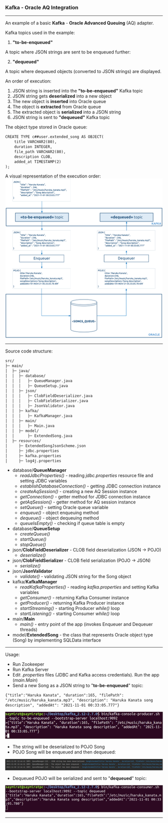 ### Kafka - Oracle AQ Integration
_ _ _
An example of a basic **Kafka** - **Oracle Advanced Queuing** (AQ) adapter. 

Kafka topics used in the example:
1. **"to-be-enqueued"**
 
A topic where JSON strings are sent to be enqueued further:

2. **"dequeued"** 

A topic where dequeued objects (converted to JSON strings) are displayed.

An order of execution:
1. JSON string is inserted into the **"to-be-enqueued"** Kafka topic
2. JSON string gets **deserialized** into a new object
3. The new object is **inserted** into Oracle queue
4. The object is **extracted** from Oracle queue
5. The extracted object is **serialized** into a JSON string
6. JSON string is sent to **"dequeued"** Kafka topic

The object type stored in Oracle queue:
```
CREATE TYPE c##user.extended_song AS OBJECT(
	title VARCHAR2(80),
	duration INTEGER,
	file_path VARCHAR2(80),
	description CLOB,
	added_at TIMESTAMP(2)
);
```

A visual representation of the execution order:
![Visual scheme](img/AQ_Song_extended.png)
_ _ _
Source code structure:
```
src/
├─ main/
│  ├─ java/
│  │  ├─ database/
│  │  │   ├─ QueueManager.java
│  │  │   ├─ QueueSetup.java
│  │  ├─ json/
│  │  │   ├─ ClobFieldDeserializer.java
│  │  │   ├─ ClobFieldSerializer.java
│  │  │   ├─ JsonValidator.java
│  │  ├─ kafka/
│  │  │   ├─ KafkaManager.java
│  │  ├─ main/
│  │  │   ├─ Main.java
│  │  ├─ model/
│  │      ├─ ExtendedSong.java
│  ├─ resources/
│     ├─ ExtendedSongJsonScheme.json
│     ├─ jdbc.properties 
│     ├─ kafka.properties
│     ├─ log4j.properties
```
* database/**QueueManager**
    * _readJdbcProperties()_ - reading _jdbc.properties_ resource file and setting JDBC variables
    * _establishDatabaseConnection()_ - getting JDBC connection instance
    * _createAqSession()_ - creating a new AQ Session instance
    * _getConnection()_ - getter method for JDBC connection instance
    * _getAqSession()_ - getter method for AQ session instance
    * _setQueue()_ - setting Oracle queue variable 
    * _enqueue()_ - object enqueuing method 
    * _dequeue()_ - object dequeuing method
    * _queueIsEmpty()_ - checking if queue table is empty
* database/**QueueSetup**
  * _createQueue()_
  * _startQueue()_ 
  * _stopQueue()_ 
* json/**ClobFieldDeserializer** - CLOB field deserialization (JSON -> POJO)
  * _deserialize()_
* json/**ClobFieldSerializer** -  CLOB field serialization (POJO -> JSON)
  * _serialize()_
* json/**JsonValidator**
  * _validate()_ - validating JSON string for the Song object
* kafka/**KafkaManager**
  * _readKafkaProperties()_ - reading _kafka.properties_ and setting Kafka variables
  * _getConsumer()_ - returning Kafka Consumer instance
  * _getProducer()_ - returning Kafka Producer instance
  * _startStreaming()_ - starting Producer _while()_ loop
  * _startListening()_ - starting Consumer _while()_ loop
* main/**Main**
  * _main()_ - entry point of the app (invokes Enqueuer and Dequeuer threads)
* model/**ExtendedSong** - the class that represents Oracle object type (Song) by implementing SQLData interface
_ _ _
Usage:
* Run Zookeeper
* Run Kafka Server
* Edit _.properties_ files (JDBC and Kafka access credentials). Run the app (_main.Main_)
* Send a new Song as a JSON string to "**to-be-enqueued**" topic:
```
{"title":"Haruka Kanata", "duration":165, "filePath": "/etc/music/haruka_kanata.mp3", "description": "Haruka Kanata song description", "addedAt": "2021-11-01 00:33:05.777"}
```
![Visual scheme](img/to-be-enqueued.png)
* The string will be deserialized to POJO Song
* POJO Song will be enqueued and then dequeued:

![Visual scheme](img/app-console.png)
* Dequeued POJO will be serialized and sent to "**dequeued**" topic:

![Visual scheme](img/dequeued.png)
_ _ _